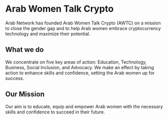 # Arab Women Talk Crypto

Arab Network has founded Arab Women Talk Crypto (AWTC) on a mission to close the gender gap and to help Arab women embrace cryptocurrency technology and maximize their potential.

## What we do

We concentrate on five key areas of action: Education, Technology, Business, Social Inclusion, and Advocacy. We make an effect by taking action to enhance skills and confidence, setting the Arab women up for success.

## Our Mission

Our aim is to educate, equip and empower Arab women with the necessary skills and confidence to succeed in their future.







